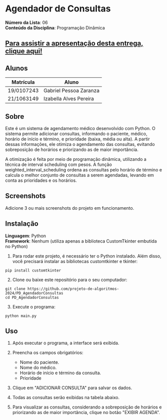 # Agendador de Consultas

**Número da Lista**: 06<br>
**Conteúdo da Disciplina**: Programação Dinâmica<br>

## [Para assistir a apresentação desta entrega, clique aqui!](#)

## Alunos
|Matrícula | Aluno |
| -- | -- |
| 19/0107243  |  Gabriel Pessoa Zaranza |
| 21/1063149  |  Izabella Alves Pereira |

## Sobre 

Este é um sistema de agendamento médico desenvolvido com Python. O sistema permite adicionar consultas, informando o paciente, médico, horário de início e término, e prioridade (baixa, média ou alta). A partir dessas informações, ele otimiza o agendamento das consultas, evitando sobreposição de horários e priorizando as de maior importância.

A otimização é feita por meio de programação dinâmica, utilizando a técnica de interval scheduling com pesos. A função weighted_interval_scheduling ordena as consultas pelo horário de término e calcula o melhor conjunto de consultas a serem agendadas, levando em conta as prioridades e os horários. 

## Screenshots
Adicione 3 ou mais screenshots do projeto em funcionamento.

## Instalação 
**Linguagem**: Python<br>
**Framework**: Nenhum (utiliza apenas a biblioteca CustomTkinter embutida no Python)<br>

1. Para rodar este projeto, é necessário ter o Python instalado. Além disso, você precisará instalar as bibliotecas customtkinter e tkinter:

```
pip install customtkinter
```

2. Clone ou baixe este repositório para o seu computador:

```
git clone https://github.com/projeto-de-algoritmos-2024/PD_AgendadorConsultas
cd PD_AgendadorConsultas
```

3. Execute o programa:
```
python main.py
```

## Uso 

1. Após executar o programa, a interface será exibida.

2. Preencha os campos obrigatórios:

    - Nome do paciente.
    - Nome do médico.
    - Horário de início e término da consulta.
    - Prioridade

3. Clique em "ADICIONAR CONSULTA" para salvar os dados.

4. Todas as consultas serão exibidas na tabela abaixo.

5. Para visualizar as consultas, considerando a sobreposição de horários e priorizando as de maior importância, clique no botão "EXIBIR AGENDA".